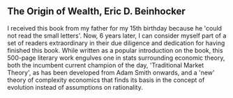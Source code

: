 The Origin of Wealth, Eric D. Beinhocker
----------------------------------------

I received this book from my father for my 15th birthday because he
'could not read the small letters'. Now, 6 years later, I can consider
myself part of a set of readers extraordinary in their due diligence and
dedication for having finished this book. While written as a popular
introduction on the book, this 500-page literary work engulves one in
stats surrounding economic theory, both the incumbent current champion
of the day, 'Traditional Market Theory', as has been developed from Adam
Smith onwards, and a 'new' theory of complexity economics that finds its
basis in the concept of evolution instead of assumptions on rationality.
